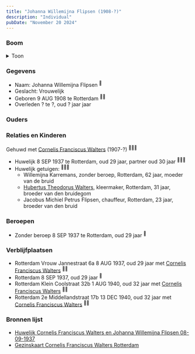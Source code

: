 ```yaml
---
title: "Johanna Willemijna Flipsen (1908-?)"
description: "Individual"
pubDate: "November 20 2024"
---
```


### Boom
<details><summary>Toon</summary>

![test](https://www.plantuml.com/plantuml/svg/bPBBQiD034NtynKYMNGLS6j27fWyiKkx2cbBbc7iKUEfvs56Ou89-VTE4jDqLUXEN5rT7OGMvBdpZLQCAcbgxhY6d1VLmTd6YBLLre5tt51eeV6ib0AXaAvGUAjHrxu5ZJf7HpU9F3gqlgsH_Kej52U24mE0bNK2tNifYyeWKP9eBiri1Z4xC_O0c-igOkmsqdkr9JU6mqugXLf-XJ9JiYOqFU04Br4KZKVmazBFLccSnc7LwLEY4cT8fZdFstrklLSudS44bX_Fy3Y9nh0D6Zh1zIypLOrIUsx4ld2MABS1CapDONxXww3MrXbKaY0Broaa5Gt1ZgiGHdUg8K0_ZRDXjlg39evWkTbUS4R_n-beakaHXP3c41fZU4it8IuUNK6o0F8qXhwIXzAtg9Gz1fWpwyus67GErX7V1RP08y9hV0C0)
</details>

### Gegevens
- Naam: Johanna Willemijna Flipsen <sup><a href="../s00107/" style="text-decoration:none" title="Huwelijk Cornelis Franciscus Walters en Johanna Willemijna Flipsen 08-09-1937">:link:</a></sup>
- Geslacht: Vrouwelijk
- Geboren 9 AUG 1908 te Rotterdam <sup><a href="../s00107/" style="text-decoration:none" title="Huwelijk Cornelis Franciscus Walters en Johanna Willemijna Flipsen 08-09-1937">:link:</a><a href="../s00237/" style="text-decoration:none" title="Gezinskaart Cornelis Franciscus Walters Rotterdam">:link:</a></sup>
- Overleden ? te ?, oud ? jaar jaar 

### Ouders

### Relaties en Kinderen

Gehuwd met [Cornelis Franciscus Walters](../i00085/) (1907-?) <sup><a href="../s00107/" style="text-decoration:none" title="Huwelijk Cornelis Franciscus Walters en Johanna Willemijna Flipsen 08-09-1937">:link:</a><a href="../s00235/" style="text-decoration:none" title="Gezinskaart Theodorus Hubertus Walters Rotterdam">:link:</a><a href="../s00237/" style="text-decoration:none" title="Gezinskaart Cornelis Franciscus Walters Rotterdam">:link:</a></sup>
- Huwelijk 8 SEP 1937 te Rotterdam, oud 29 jaar, partner oud 30 jaar <sup><a href="../s00107/" style="text-decoration:none" title="Huwelijk Cornelis Franciscus Walters en Johanna Willemijna Flipsen 08-09-1937">:link:</a><a href="../s00235/" style="text-decoration:none" title="Gezinskaart Theodorus Hubertus Walters Rotterdam">:link:</a><a href="../s00237/" style="text-decoration:none" title="Gezinskaart Cornelis Franciscus Walters Rotterdam">:link:</a></sup>
- Huwelijk getuigen:  <sup><a href="../s00107/" style="text-decoration:none" title="Huwelijk Cornelis Franciscus Walters en Johanna Willemijna Flipsen 08-09-1937">:link:</a><a href="../s00235/" style="text-decoration:none" title="Gezinskaart Theodorus Hubertus Walters Rotterdam">:link:</a><a href="../s00237/" style="text-decoration:none" title="Gezinskaart Cornelis Franciscus Walters Rotterdam">:link:</a></sup>
  - Willemijna Karremans, zonder beroep, Rotterdam, 62 jaar, moeder van de bruid
  - [Hubertus Theodorus Walters](../i00084/), kleermaker, Rotterdam, 31 jaar, broeder van den bruidegom
  - Jacobus Michiel Petrus Flipsen, chauffeur, Rotterdam, 23 jaar, broeder van den bruid

### Beroepen
- Zonder beroep 8 SEP 1937 te Rotterdam, oud 29 jaar <sup><a href="../s00107/" style="text-decoration:none" title="Huwelijk Cornelis Franciscus Walters en Johanna Willemijna Flipsen 08-09-1937">:link:</a></sup>

### Verblijfplaatsen
- Rotterdam Vrouw Jannestraat 6a 8 AUG 1937, oud 29 jaar met [Cornelis Franciscus Walters](../i00085/) <sup><a href="../s00237/" style="text-decoration:none" title="Gezinskaart Cornelis Franciscus Walters Rotterdam">:link:</a><a href="../s00235/" style="text-decoration:none" title="Gezinskaart Theodorus Hubertus Walters Rotterdam">:link:</a></sup>
- Rotterdam  8 SEP 1937, oud 29 jaar  <sup><a href="../s00107/" style="text-decoration:none" title="Huwelijk Cornelis Franciscus Walters en Johanna Willemijna Flipsen 08-09-1937">:link:</a></sup>
- Rotterdam Klein Coolstraat 32b 1 AUG 1940, oud 32 jaar met [Cornelis Franciscus Walters](../i00085/) <sup><a href="../s00237/" style="text-decoration:none" title="Gezinskaart Cornelis Franciscus Walters Rotterdam">:link:</a><a href="../s00235/" style="text-decoration:none" title="Gezinskaart Theodorus Hubertus Walters Rotterdam">:link:</a></sup>
- Rotterdam 2e Middellandstraat 17b 13 DEC 1940, oud 32 jaar met [Cornelis Franciscus Walters](../i00085/) <sup><a href="../s00237/" style="text-decoration:none" title="Gezinskaart Cornelis Franciscus Walters Rotterdam">:link:</a><a href="../s00235/" style="text-decoration:none" title="Gezinskaart Theodorus Hubertus Walters Rotterdam">:link:</a></sup>

### Bronnen lijst
- [Huwelijk Cornelis Franciscus Walters en Johanna Willemijna Flipsen 08-09-1937](../s00107/)
- [Gezinskaart Cornelis Franciscus Walters Rotterdam](../s00237/)